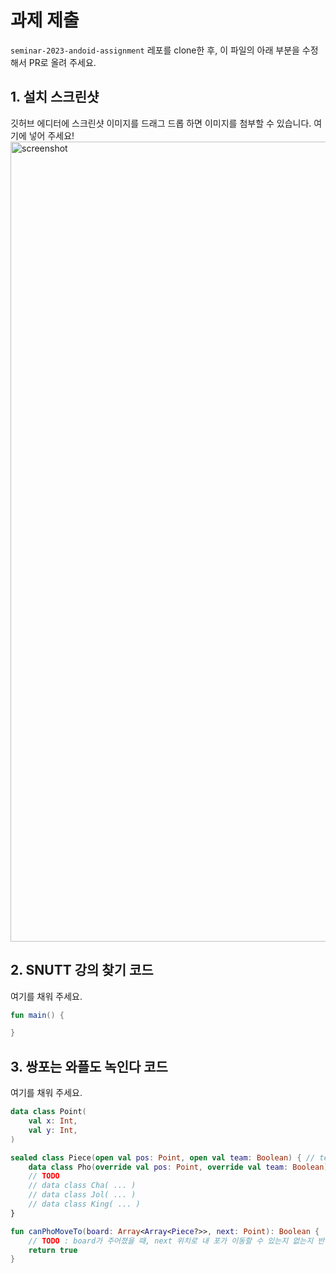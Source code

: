 # 과제 제출
`seminar-2023-andoid-assignment` 레포를 clone한 후, 이 파일의 아래 부분을 수정해서 PR로 올려 주세요.

## 1. 설치 스크린샷

깃허브 에디터에 스크린샷 이미지를 드래그 드롭 하면 이미지를 첨부할 수 있습니다. 여기에 넣어 주세요!
<img width="1280" alt="screenshot" src="https://github.com/cherry-0/seminar-2023-android-assignment-0/assets/80082633/85f9755f-9fb5-43be-92c4-0e7e0b031e1b">

## 2. SNUTT 강의 찾기 코드

여기를 채워 주세요.
```kotlin
fun main() {

}
```

## 3. 쌍포는 와플도 녹인다 코드

여기를 채워 주세요.
```kotlin
data class Point(
    val x: Int,
    val y: Int,
)

sealed class Piece(open val pos: Point, open val team: Boolean) { // team이 true이면 우리 편 기물
    data class Pho(override val pos: Point, override val team: Boolean) : Piece(pos, team)
    // TODO
    // data class Cha( ... )
    // data class Jol( ... )
    // data class King( ... )
}

fun canPhoMoveTo(board: Array<Array<Piece?>>, next: Point): Boolean {
    // TODO : board가 주어졌을 때, next 위치로 내 포가 이동할 수 있는지 없는지 반환
    return true
}
```

